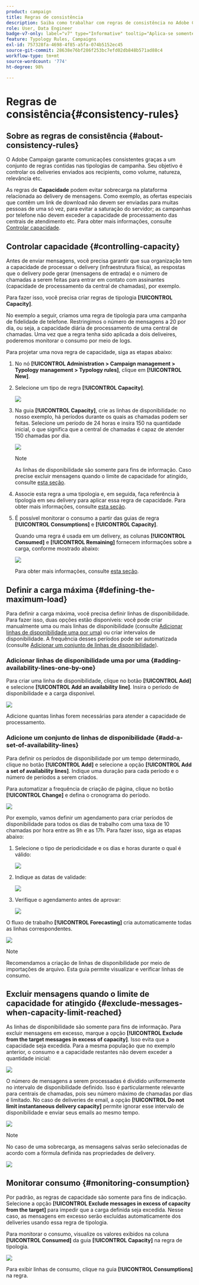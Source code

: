 ```yaml
---
product: campaign
title: Regras de consistência
description: Saiba como trabalhar com regras de consistência no Adobe Campaign
role: User, Data Engineer
badge-v7-only: label="v7" type="Informative" tooltip="Aplica-se somente ao Campaign Classic v7"
feature: Typology Rules, Campaigns
exl-id: 757328fa-4698-4f85-a5fa-074b5152ec45
source-git-commit: 28638e76bf286f253bc7efd02db848b571ad88c4
workflow-type: tm+mt
source-wordcount: '774'
ht-degree: 98%

---
```


# Regras de consistência{#consistency-rules}

## Sobre as regras de consistência {#about-consistency-rules}

O Adobe Campaign garante comunicações consistentes graças a um conjunto de regras contidas nas tipologias de campanha. Seu objetivo é controlar os deliveries enviados aos recipients, como volume, natureza, relevância etc.

As regras de **Capacidade** podem evitar sobrecarga na plataforma relacionada ao delivery de mensagens. Como exemplo, as ofertas especiais que contêm um link de download não devem ser enviadas para muitas pessoas de uma só vez, para evitar a saturação do servidor; as campanhas por telefone não devem exceder a capacidade de processamento das centrais de atendimento etc. Para obter mais informações, consulte [Controlar capacidade](#controlling-capacity).

## Controlar capacidade {#controlling-capacity}

Antes de enviar mensagens, você precisa garantir que sua organização tem a capacidade de processar o delivery (infraestrutura física), as respostas que o delivery pode gerar (mensagens de entrada) e o número de chamadas a serem feitas para entrar em contato com assinantes (capacidade de processamento da central de chamadas), por exemplo.

Para fazer isso, você precisa criar regras de tipologia **[!UICONTROL Capacity]**.

No exemplo a seguir, criamos uma regra de tipologia para uma campanha de fidelidade de telefone. Restringimos o número de mensagens a 20 por dia, ou seja, a capacidade diária de processamento de uma central de chamadas. Uma vez que a regra tenha sido aplicada a dois deliveires, poderemos monitorar o consumo por meio de logs.

Para projetar uma nova regra de capacidade, siga as etapas abaixo:

1. No nó **[!UICONTROL Administration > Campaign management > Typology management > Typology rules]**, clique em **[!UICONTROL New]**.
1. Selecione um tipo de regra **[!UICONTROL Capacity]**.

   ![](assets/campaign_opt_create_capacity_01.png)

1. Na guia **[!UICONTROL Capacity]**, crie as linhas de disponibilidade: no nosso exemplo, há períodos durante os quais as chamadas podem ser feitas. Selecione um período de 24 horas e insira 150 na quantidade inicial, o que significa que a central de chamadas é capaz de atender 150 chamadas por dia.

   ![](assets/campaign_opt_create_capacity_02.png)

   >[!NOTE]
   >
   >As linhas de disponibilidade são somente para fins de informação. Caso precise excluir mensagens quando o limite de capacidade for atingido, consulte [esta seção](#exclude-messages-when-capacity-limit-reached).

1. Associe esta regra a uma tipologia e, em seguida, faça referência à tipologia em seu delivery para aplicar essa regra de capacidade. Para obter mais informações, consulte [esta seção](applying-rules.md#applying-a-typology-to-a-delivery).
1. É possível monitorar o consumo a partir das guias de regra **[!UICONTROL Consumptions]** e **[!UICONTROL Capacity]**.

   Quando uma regra é usada em um delivery, as colunas **[!UICONTROL Consumed]** e **[!UICONTROL Remaining]** fornecem informações sobre a carga, conforme mostrado abaixo:

   ![](assets/campaign_opt_create_capacity_03.png)

   Para obter mais informações, consulte [esta seção](#monitoring-consumption).

## Definir a carga máxima {#defining-the-maximum-load}

Para definir a carga máxima, você precisa definir linhas de disponibilidade. Para fazer isso, duas opções estão disponíveis: você pode criar manualmente uma ou mais linhas de disponibilidade (consulte [Adicionar linhas de disponibilidade uma por uma](#adding-availability-lines-one-by-one)) ou criar intervalos de disponibilidade. A frequência desses períodos pode ser automatizada (consulte [Adicionar um conjunto de linhas de disponibilidade](#add-a-set-of-availability-lines)).

### Adicionar linhas de disponibilidade uma por uma {#adding-availability-lines-one-by-one}

Para criar uma linha de disponibilidade, clique no botão **[!UICONTROL Add]** e selecione **[!UICONTROL Add an availability line]**. Insira o período de disponibilidade e a carga disponível.

![](assets/campaign_opt_create_capacity_02.png)

Adicione quantas linhas forem necessárias para atender a capacidade de processamento.

### Adicione um conjunto de linhas de disponibilidade {#add-a-set-of-availability-lines}

Para definir os períodos de disponibilidade por um tempo determinado, clique no botão **[!UICONTROL Add]** e selecione a opção **[!UICONTROL Add a set of availability lines]**. Indique uma duração para cada período e o número de períodos a serem criados.

Para automatizar a frequência de criação de página, clique no botão **[!UICONTROL Change]** e defina o cronograma do período.

![](assets/campaign_opt_create_capacity_07.png)

Por exemplo, vamos definir um agendamento para criar períodos de disponibilidade para todos os dias de trabalho com uma taxa de 10 chamadas por hora entre as 9h e as 17h. Para fazer isso, siga as etapas abaixo:

1. Selecione o tipo de periodicidade e os dias e horas durante o qual é válido:

   ![](assets/campaign_opt_create_capacity_08.png)

1. Indique as datas de validade:

   ![](assets/campaign_opt_create_capacity_09.png)

1. Verifique o agendamento antes de aprovar:

   ![](assets/campaign_opt_create_capacity_10.png)

O fluxo de trabalho **[!UICONTROL Forecasting]** cria automaticamente todas as linhas correspondentes.

![](assets/campaign_opt_create_capacity_12.png)

>[!NOTE]
>
>Recomendamos a criação de linhas de disponibilidade por meio de importações de arquivo. Esta guia permite visualizar e verificar linhas de consumo.

## Excluir mensagens quando o limite de capacidade for atingido {#exclude-messages-when-capacity-limit-reached}

As linhas de disponibilidade são somente para fins de informação. Para excluir mensagens em excesso, marque a opção **[!UICONTROL Exclude from the target messages in excess of capacity]**. Isso evita que a capacidade seja excedida. Para a mesma população que no exemplo anterior, o consumo e a capacidade restantes não devem exceder a quantidade inicial:

![](assets/campaign_opt_create_capacity_04.png)

O número de mensagens a serem processadas é dividido uniformemente no intervalo de disponibilidade definido. Isso é particularmente relevante para centrais de chamadas, pois seu número máximo de chamadas por dias é limitado. No caso de deliveries de email, a opção **[!UICONTROL Do not limit instantaneous delivery capacity]** permite ignorar esse intervalo de disponibilidade e enviar seus emails ao mesmo tempo.

![](assets/campaign_opt_create_capacity_05.png)

>[!NOTE]
>
>No caso de uma sobrecarga, as mensagens salvas serão selecionadas de acordo com a fórmula definida nas propriedades de delivery.

![](assets/campaign_opt_create_capacity_06.png)

## Monitorar consumo {#monitoring-consumption}

Por padrão, as regras de capacidade são somente para fins de indicação. Selecione a opção **[!UICONTROL Exclude messages in excess of capacity from the target]** para impedir que a carga definida seja excedida. Nesse caso, as mensagens em excesso serão excluídas automaticamente dos deliveries usando essa regra de tipologia.

Para monitorar o consumo, visualize os valores exibidos na coluna **[!UICONTROL Consumed]** da guia **[!UICONTROL Capacity]** na regra de tipologia.

![](assets/campaign_opt_create_capacity_04.png)

Para exibir linhas de consumo, clique na guia **[!UICONTROL Consumptions]** na regra.
